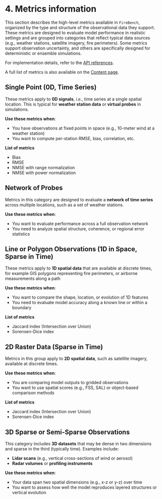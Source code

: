 # 4. Metrics information
This section describes the high-level metrics available in `FireBench`, organized by the type and structure of the observational data they support. These metrics are designed to evaluate model performance in realistic settings and are grouped into categories that reflect typical data sources (e.g., weather stations, satellite imagery, fire perimeters).
Some metrics support observation uncertainty, and others are specifically designed for deterministic or ensemble simulations.

For implementation details, refer to the [API references](../api/index.rst).

A full list of metrics is also available on the [Content page](../content.md).

## Single Point (0D, Time Series)

These metrics apply to **0D signals**, *i.e.*, time series at a single spatial location. This is typical for **weather station data** or **virtual probes** in simulations.

**Use these metrics when**:
- You have observations at fixed points in space (e.g., 10-meter wind at a weather station)
- You want to compute per-station RMSE, bias, correlation, etc.

**List of metrics**
- Bias
- RMSE
- NMSE with range normalization
- NMSE with power normalization

## Network of Probes

Metrics in this category are designed to evaluate a **network of time series** across multiple locations, such as a set of weather stations.

**Use these metrics when**:
- You want to evaluate performance across a full observation network
- You need to analyze spatial structure, coherence, or regional error statistics

## Line or Polygon Observations (1D in Space, Sparse in Time)

These metrics apply to **1D spatial data** that are available at discrete times, for example GIS polygons representing fire perimeters, or airborne measurements along a path

**Use these metrics when**:
- You want to compare the shape, location, or evolution of 1D features
- You need to evaluate model accuracy along a known line or within a boundary

**List of metrics**
- Jaccard index (Intersection over Union)
- Sorensen-Dice index

## 2D Raster Data (Sparse in Time)

Metrics in this group apply to **2D spatial data**, such as satellite imagery, available at discrete times.

**Use these metrics when**:
- You are comparing model outputs to gridded observations
- You want to use spatial scores (e.g., FSS, SAL) or object-based comparison methods

**List of metrics**
- Jaccard index (Intersection over Union)
- Sorensen-Dice index

## 3D Sparse or Semi-Sparse Observations

This category includes **3D datasets** that may be dense in two dimensions and sparse in the third (typically time). Examples include:

* **Lidar scans** (e.g., vertical cross-sections of wind or aerosol)
* **Radar volumes** or **profiling instruments**

**Use these metrics when**:
- Your data span two spatial dimensions (e.g., x-z or y-z) over time
- You want to assess how well the model reproduces layered structures or vertical evolution